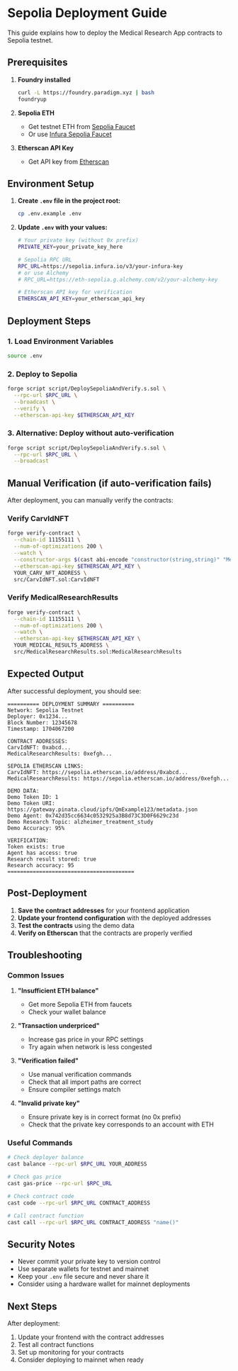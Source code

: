 # Sepolia Deployment Guide

This guide explains how to deploy the Medical Research App contracts to Sepolia testnet.

## Prerequisites

1. **Foundry installed**
   ```bash
   curl -L https://foundry.paradigm.xyz | bash
   foundryup
   ```

2. **Sepolia ETH**
   - Get testnet ETH from [Sepolia Faucet](https://sepoliafaucet.com/)
   - Or use [Infura Sepolia Faucet](https://infura.io/faucet/sepolia)

3. **Etherscan API Key**
   - Get API key from [Etherscan](https://etherscan.io/apis)

## Environment Setup

1. **Create `.env` file in the project root:**
   ```bash
   cp .env.example .env
   ```

2. **Update `.env` with your values:**
   ```bash
   # Your private key (without 0x prefix)
   PRIVATE_KEY=your_private_key_here
   
   # Sepolia RPC URL
   RPC_URL=https://sepolia.infura.io/v3/your-infura-key
   # or use Alchemy
   # RPC_URL=https://eth-sepolia.g.alchemy.com/v2/your-alchemy-key
   
   # Etherscan API key for verification
   ETHERSCAN_API_KEY=your_etherscan_api_key
   ```

## Deployment Steps

### 1. Load Environment Variables
```bash
source .env
```

### 2. Deploy to Sepolia
```bash
forge script script/DeploySepoliaAndVerify.s.sol \
  --rpc-url $RPC_URL \
  --broadcast \
  --verify \
  --etherscan-api-key $ETHERSCAN_API_KEY
```

### 3. Alternative: Deploy without auto-verification
```bash
forge script script/DeploySepoliaAndVerify.s.sol \
  --rpc-url $RPC_URL \
  --broadcast
```

## Manual Verification (if auto-verification fails)

After deployment, you can manually verify the contracts:

### Verify CarvIdNFT
```bash
forge verify-contract \
  --chain-id 11155111 \
  --num-of-optimizations 200 \
  --watch \
  --constructor-args $(cast abi-encode "constructor(string,string)" "Medical Research CARV ID" "MRCID") \
  --etherscan-api-key $ETHERSCAN_API_KEY \
  YOUR_CARV_NFT_ADDRESS \
  src/CarvIdNFT.sol:CarvIdNFT
```

### Verify MedicalResearchResults
```bash
forge verify-contract \
  --chain-id 11155111 \
  --num-of-optimizations 200 \
  --watch \
  --etherscan-api-key $ETHERSCAN_API_KEY \
  YOUR_MEDICAL_RESULTS_ADDRESS \
  src/MedicalResearchResults.sol:MedicalResearchResults
```

## Expected Output

After successful deployment, you should see:

```
========== DEPLOYMENT SUMMARY ==========
Network: Sepolia Testnet
Deployer: 0x1234...
Block Number: 12345678
Timestamp: 1704067200

CONTRACT ADDRESSES:
CarvIdNFT: 0xabcd...
MedicalResearchResults: 0xefgh...

SEPOLIA ETHERSCAN LINKS:
CarvIdNFT: https://sepolia.etherscan.io/address/0xabcd...
MedicalResearchResults: https://sepolia.etherscan.io/address/0xefgh...

DEMO DATA:
Demo Token ID: 1
Demo Token URI: https://gateway.pinata.cloud/ipfs/QmExample123/metadata.json
Demo Agent: 0x742d35cc6634c0532925a3B8d73C3D0F6629c23d
Demo Research Topic: alzheimer_treatment_study
Demo Accuracy: 95%

VERIFICATION:
Token exists: true
Agent has access: true
Research result stored: true
Research accuracy: 95
========================================
```

## Post-Deployment

1. **Save the contract addresses** for your frontend application
2. **Update your frontend configuration** with the deployed addresses
3. **Test the contracts** using the demo data
4. **Verify on Etherscan** that the contracts are properly verified

## Troubleshooting

### Common Issues

1. **"Insufficient ETH balance"**
   - Get more Sepolia ETH from faucets
   - Check your wallet balance

2. **"Transaction underpriced"**
   - Increase gas price in your RPC settings
   - Try again when network is less congested

3. **"Verification failed"**
   - Use manual verification commands
   - Check that all import paths are correct
   - Ensure compiler settings match

4. **"Invalid private key"**
   - Ensure private key is in correct format (no 0x prefix)
   - Check that the private key corresponds to an account with ETH

### Useful Commands

```bash
# Check deployer balance
cast balance --rpc-url $RPC_URL YOUR_ADDRESS

# Check gas price
cast gas-price --rpc-url $RPC_URL

# Check contract code
cast code --rpc-url $RPC_URL CONTRACT_ADDRESS

# Call contract function
cast call --rpc-url $RPC_URL CONTRACT_ADDRESS "name()"
```

## Security Notes

- Never commit your private key to version control
- Use separate wallets for testnet and mainnet
- Keep your `.env` file secure and never share it
- Consider using a hardware wallet for mainnet deployments

## Next Steps

After deployment:
1. Update your frontend with the contract addresses
2. Test all contract functions
3. Set up monitoring for your contracts
4. Consider deploying to mainnet when ready
